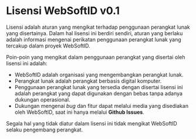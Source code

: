 # Lisensi WebSoftID v0.1

Lisensi adalah aturan yang mengikat terhadap
penggunaan perangkat lunak yang disertainya.
Dalam hal lisensi ini berdiri sendiri, aturan
yang berlaku adalah informasi mengenai perikatan
penggunaan perangkat lunak yang tercakup dalam
proyek WebSoftID.

Poin-poin yang mengikat dalam penggunaan
perangkat yang disertai oleh lisensi ini adalah:

* WebSoftID adalah organisasi yang mengembangkan
  perangkat lunak.
* Perangkat lunak adalah perangkat berbasis
  digital komputer.
* Penggunaan perangkat lunak yang tersedia dengan
  disertai lisensi ini adalah perangkat yang
  dapat digunakan dengan bebas tanpa adanya dukungan
  operasional.
* Dukungan mengenai _bug_ dan fitur dapat melalui
  media yang disediakan oleh WebSoftID, saat ini
  hanya melalui __Github Issues__.

Segala hal yang tidak diatur dalam lisensi ini
tidak mengikat WebSoftID selaku pengembang
perangkat.
